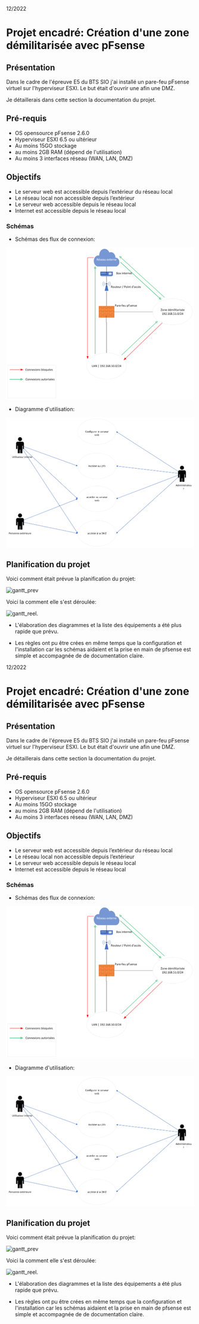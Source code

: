 12/2022

# Projet encadré: Création d'une zone démilitarisée avec pFsense

## Présentation

Dans le cadre de l'épreuve E5 du BTS SIO j'ai installé un pare-feu pFsense virtuel sur l'hyperviseur ESXI. Le but était d'ouvrir une afin une DMZ.


Je détaillerais dans cette section la documentation du projet.

## Pré-requis

* OS opensource pFsense 2.6.0
* Hyperviseur ESXI 6.5 ou ultérieur
* Au moins 15GO stockage
* au moins 2GB RAM (dépend de l'utilisation)
* Au moins 3 interfaces réseau (WAN, LAN, DMZ)

## Objectifs



* Le serveur web est accessible depuis l’extérieur du réseau local
* Le réseau local non accessible depuis l’extérieur
* Le serveur web accessible depuis le réseau local
* Internet est accessible depuis le réseau local

### Schémas

* Schémas des flux de connexion:

![Diagramme de déploiement](https://raw.githubusercontent.com/1Tyron140/doc/main/images/pfsense/diagramme_deploiement.png "Diagramme de déploiement, schéma des flux")

* Diagramme d'utilisation:


![Diagramme d'utilisation](https://raw.githubusercontent.com/1Tyron140/doc/main/images/pfsense/diagramme_utilisation.png "Diagramme d'utilisation")

## Planification du projet

Voici comment était prévue la planification du projet:


![gantt_prev](https://github.com/1Tyron140/doc/raw/main/images/pfsense/gantt_prev.PNG)

Voici la comment elle s'est déroulée:

![gantt_reel](https://github.com/1Tyron140/doc/raw/main/images/pfsense/gantt_reel.PNG).

* L'élaboration des diagrammes et la liste des équipements a été plus rapide que prévu.

* Les règles ont pu être crées en même temps que la configuration et l'installation car les schémas aidaient et la prise en main de pfsense est simple et accompagnée de de documentation claire.

12/2022

# Projet encadré: Création d'une zone démilitarisée avec pFsense

## Présentation

Dans le cadre de l'épreuve E5 du BTS SIO j'ai installé un pare-feu pFsense virtuel sur l'hyperviseur ESXI. Le but était d'ouvrir une afin une DMZ.


Je détaillerais dans cette section la documentation du projet.

## Pré-requis

* OS opensource pFsense 2.6.0
* Hyperviseur ESXI 6.5 ou ultérieur
* Au moins 15GO stockage
* au moins 2GB RAM (dépend de l'utilisation)
* Au moins 3 interfaces réseau (WAN, LAN, DMZ)

## Objectifs



* Le serveur web est accessible depuis l’extérieur du réseau local
* Le réseau local non accessible depuis l’extérieur
* Le serveur web accessible depuis le réseau local
* Internet est accessible depuis le réseau local

### Schémas

* Schémas des flux de connexion:

![Diagramme de déploiement](https://raw.githubusercontent.com/1Tyron140/doc/main/images/pfsense/diagramme_deploiement.png "Diagramme de déploiement, schéma des flux")

* Diagramme d'utilisation:


![Diagramme d'utilisation](https://raw.githubusercontent.com/1Tyron140/doc/main/images/pfsense/diagramme_utilisation.png "Diagramme d'utilisation")

## Planification du projet

Voici comment était prévue la planification du projet:


![gantt_prev](https://github.com/1Tyron140/doc/raw/main/images/pfsense/gantt_prev.PNG)

Voici la comment elle s'est déroulée:

![gantt_reel](https://github.com/1Tyron140/doc/raw/main/images/pfsense/gantt_reel.PNG).

* L'élaboration des diagrammes et la liste des équipements a été plus rapide que prévu.

* Les règles ont pu être crées en même temps que la configuration et l'installation car les schémas aidaient et la prise en main de pfsense est simple et accompagnée de de documentation claire.

